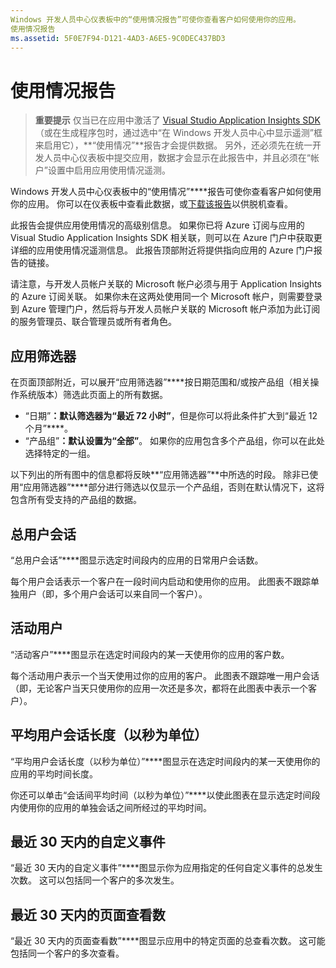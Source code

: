 ```yaml
---
Windows 开发人员中心仪表板中的“使用情况报告”可使你查看客户如何使用你的应用。
使用情况报告
ms.assetid: 5F0E7F94-D121-4AD3-A6E5-9C0DEC437BD3
---
```


# 使用情况报告


> **重要提示** 仅当已在应用中激活了 [Visual Studio Application Insights SDK](http://go.microsoft.com/fwlink/?LinkId=615086)（或在生成程序包时，通过选中“在 Windows 开发人员中心中显示遥测”框来启用它），**“使用情况”**报告才会提供数据。 另外，还必须先在统一开发人员中心仪表板中提交应用，数据才会显示在此报告中，并且必须在“帐户”设置中启用应用使用情况遥测。

Windows 开发人员中心仪表板中的“使用情况”****报告可使你查看客户如何使用你的应用。 你可以在仪表板中查看此数据，或[下载该报告](download-analytic-reports.md)以供脱机查看。

此报告会提供应用使用情况的高级别信息。 如果你已将 Azure 订阅与应用的 Visual Studio Application Insights SDK 相关联，则可以在 Azure 门户中获取更详细的应用使用情况遥测信息。 此报告顶部附近将提供指向应用的 Azure 门户报告的链接。

请注意，与开发人员帐户关联的 Microsoft 帐户必须与用于 Application Insights 的 Azure 订阅关联。 如果你未在这两处使用同一个 Microsoft 帐户，则需要登录到 Azure 管理门户，然后将与开发人员帐户关联的 Microsoft 帐户添加为此订阅的服务管理员、联合管理员或所有者角色。

## 应用筛选器


在页面顶部附近，可以展开“应用筛选器”****按日期范围和/或按产品组（相关操作系统版本）筛选此页面上的所有数据。

-   “日期”****：默认筛选器为“最近 72 小时”****，但是你可以将此条件扩大到“最近 12 个月”****。
-   “产品组”****：默认设置为“全部”****。 如果你的应用包含多个产品组，你可以在此处选择特定的一组。

以下列出的所有图中的信息都将反映**“应用筛选器”**中所选的时段。 除非已使用“应用筛选器”****部分进行筛选以仅显示一个产品组，否则在默认情况下，这将包含所有受支持的产品组的数据。

## 总用户会话


“总用户会话”****图显示选定时间段内的应用的日常用户会话数。

每个用户会话表示一个客户在一段时间内启动和使用你的应用。 此图表不跟踪单独用户（即，多个用户会话可以来自同一个客户）。

## 活动用户


“活动客户”****图显示在选定时间段内的某一天使用你的应用的客户数。

每个活动用户表示一个当天使用过你的应用的客户。 此图表不跟踪唯一用户会话（即，无论客户当天只使用你的应用一次还是多次，都将在此图表中表示一个客户）。

## 平均用户会话长度（以秒为单位）


“平均用户会话长度（以秒为单位）”****图显示在选定时间段内的某一天使用你的应用的平均时间长度。

你还可以单击“会话间平均时间（以秒为单位）”****以使此图表在显示选定时间段内使用你的应用的单独会话之间所经过的平均时间。

## 最近 30 天内的自定义事件


“最近 30 天内的自定义事件”****图显示你为应用指定的任何自定义事件的总发生次数。 这可以包括同一个客户的多次发生。

## 最近 30 天内的页面查看数


“最近 30 天内的页面查看数”****图显示应用中的特定页面的总查看次数。 这可能包括同一个客户的多次查看。

 

 






<!--HONumber=Mar16_HO1-->


